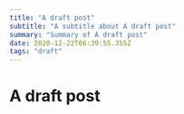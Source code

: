 ```yaml
---
title: "A draft post"
subtitle: "A subtitle about A draft post"
summary: "Summary of A draft post"
date: 2020-12-22T06:39:55.355Z
tags: "draft"
---
```


# A draft post

